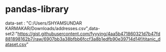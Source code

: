 # pandas-library
data-set : "C:/Users/SHYAMSUNDAR KARMAKAR/Downloads/addresses.csv",data-set2:"https://gist.githubusercontent.com/fyyying/4aa5b471860321d7b47fd881898162b7/raw/6907bb3a38bfbb6fccf3a8b1edfb90e39714d14f/titanic_dataset.csv"
